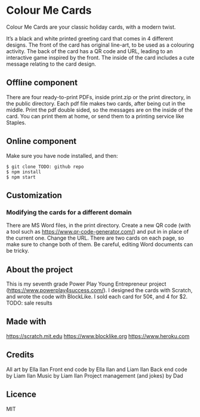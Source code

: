 # Colour Me Cards

Colour Me Cards are your classic holiday cards, with a modern twist.

It’s a black and white printed greeting card that comes in 4 different designs. The front of the card has original line-art, to be used as a colouring activity. The back of the card has a QR code and URL, leading to an interactive game inspired by the front. The inside of the card includes a cute message relating to the card design.

## Offline component

There are four ready-to-print PDFs, inside print.zip or the print directory, in the public directory. Each pdf file makes two cards, after being cut in the middle. Print the pdf double sided, so the messages are on the inside of the card. You can print them at home, or send them to a printing service like Staples. 

## Online component

Make sure you have node installed, and then:

```
$ git clone TODO: github repo
$ npm install
$ npm start
```

## Customization

### Modifying the cards for a different domain

There are MS Word files, in the print directory. Create a new QR code (with a tool such as https://www.qr-code-generator.com/) and put in in place of the current one. Change the URL. There are two cards on each page, so make sure to change both of them. Be careful, editing Word documents can be tricky.

## About the project

This is my seventh grade Power Play Young Entrepreneur project (https://www.powerplay4success.com/). I designed the cards with Scratch, and wrote the code with BlockLike. I sold each card for 50¢, and 4 for $2. TODO: sale results

## Made with

https://scratch.mit.edu 
https://www.blocklike.org
https://www.heroku.com

## Credits

All art by Ella Ilan
Front end code by Ella Ilan and Liam Ilan
Back end code by Liam Ilan
Music by Liam Ilan
Project management (and jokes) by Dad

## Licence

MIT
